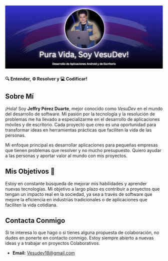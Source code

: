 ![](vesu_banner.png)

#### 🔍 Entender, ⚙️ Resolver y 💻 Codificar!

## Sobre Mí

¡Hola! Soy **Jeffry Pérez Duarte**, mejor conocido como *VesuDev* en el mundo del desarrollo de software. Mi pasión por la tecnología y la resolución de problemas me ha llevado a especializarme en el desarrollo de aplicaciones móviles y de escritorio. Cada proyecto que creo es una oportunidad para transformar ideas en herramientas prácticas que faciliten la vida de las personas.

Mi enfoque principal es desarrollar aplicaciones para pequeñas empresas que tienen problemas que resolver y no mucho presupuesto. Quiero ayudar a las personas y aportar valor al mundo con mis proyectos.


## Mis Objetivos 🎯

Estoy en constante búsqueda de mejorar mis habilidades y aprender nuevas tecnologías. Mi objetivo a largo plazo es contribuir a proyectos que tengan un impacto real en la sociedad, ya sea a través de software que mejore la eficiencia en industrias tradicionales o de aplicaciones que faciliten la vida cotidiana.

## Contacta Conmigo

Si te interesa lo que hago o si tienes alguna propuesta de colaboración, no dudes en ponerte en contacto conmigo. Estoy siempre abierto a nuevas ideas y a trabajar en proyectos Colaborativos.

- **Email:** [Vesudev18@gmail.com](mailto:Vesudev18@gmail.com)
